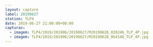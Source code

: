 ```yaml
---
layout: capture
label: 20190627
station: TLP4
date: 2019-06-27 21:00:00+00:00
capturas:
  - imagem: TLP4/2019/201906/20190627/M20190628_020246_TLP_4P.jpg
  - imagem: TLP4/2019/201906/20190627/M20190628_064148_TLP_4P.jpg
---
```

